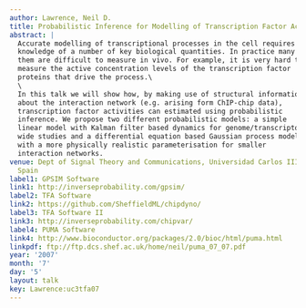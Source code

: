 ```yaml
---
author: Lawrence, Neil D.
title: Probabilistic Inference for Modelling of Transcription Factor Activity
abstract: |
  Accurate modelling of transcriptional processes in the cell requires the
  knowledge of a number of key biological quantities. In practice many of
  them are difficult to measure in vivo. For example, it is very hard to
  measure the active concentration levels of the transcription factor
  proteins that drive the process.\
  \
  In this talk we will show how, by making use of structural information
  about the interaction network (e.g. arising form ChIP-chip data),
  transcription factor activities can estimated using probabilistic
  inference. We propose two different probabilistic models: a simple
  linear model with Kalman filter based dynamics for genome/transcriptome
  wide studies and a differential equation based Gaussian process model
  with a more physically realistic parameterisation for smaller
  interaction networks.
venue: Dept of Signal Theory and Communications, Universidad Carlos III de Madrid,
  Spain
label1: GPSIM Software
link1: http://inverseprobability.com/gpsim/
label2: TFA Software
link2: https://github.com/SheffieldML/chipdyno/
label3: TFA Software II
link3: http://inverseprobability.com/chipvar/
label4: PUMA Software
link4: http://www.bioconductor.org/packages/2.0/bioc/html/puma.html
linkpdf: ftp://ftp.dcs.shef.ac.uk/home/neil/puma_07_07.pdf
year: '2007'
month: '7'
day: '5'
layout: talk
key: Lawrence:uc3tfa07
---
```

